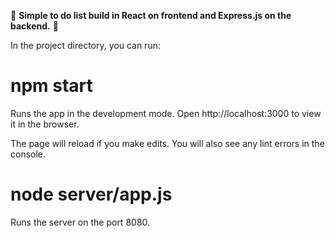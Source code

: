 📝 **Simple to do list build in React on frontend and Express.js on the backend.** 📝

In the project directory, you can run:
# npm start
Runs the app in the development mode.
Open http://localhost:3000 to view it in the browser.

The page will reload if you make edits.
You will also see any lint errors in the console.

# node server/app.js
Runs the server on the port 8080.
